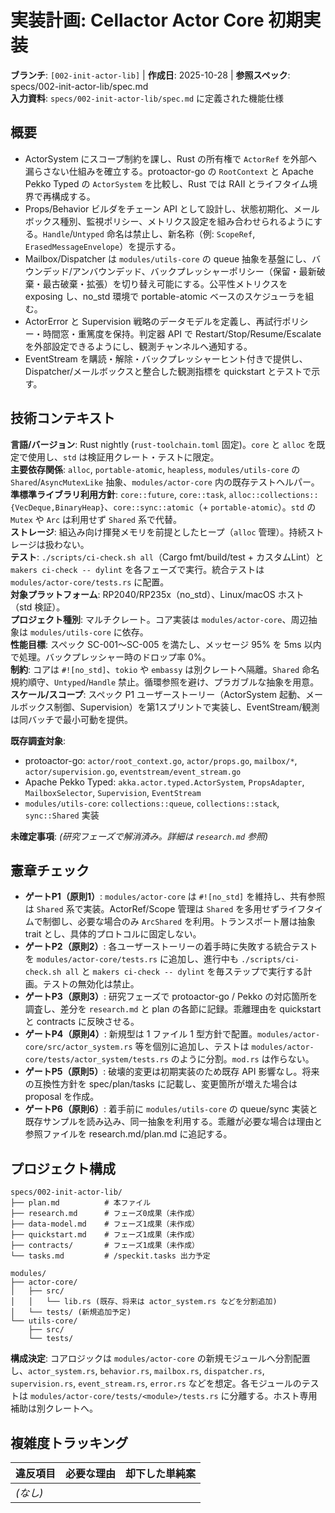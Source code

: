 # 実装計画: Cellactor Actor Core 初期実装

**ブランチ**: `[002-init-actor-lib]` | **作成日**: 2025-10-28 | **参照スペック**: specs/002-init-actor-lib/spec.md  
**入力資料**: `specs/002-init-actor-lib/spec.md` に定義された機能仕様

## 概要

- ActorSystem にスコープ制約を課し、Rust の所有権で `ActorRef` を外部へ漏らさない仕組みを確立する。protoactor-go の `RootContext` と Apache Pekko Typed の `ActorSystem` を比較し、Rust では RAII とライフタイム境界で再構成する。
- Props/Behavior ビルダをチェーン API として設計し、状態初期化、メールボックス種別、監視ポリシー、メトリクス設定を組み合わせられるようにする。`Handle`/`Untyped` 命名は禁止し、新名称（例: `ScopeRef`, `ErasedMessageEnvelope`）を提示する。
- Mailbox/Dispatcher は `modules/utils-core` の queue 抽象を基盤にし、バウンデッド/アンバウンデッド、バックプレッシャーポリシー（保留・最新破棄・最古破棄・拡張）を切り替え可能にする。公平性メトリクスを exposing し、no_std 環境で portable-atomic ベースのスケジューラを組む。
- ActorError と Supervision 戦略のデータモデルを定義し、再試行ポリシー・時間窓・重篤度を保持。判定器 API で Restart/Stop/Resume/Escalate を外部設定できるようにし、観測チャンネルへ通知する。
- EventStream を購読・解除・バックプレッシャーヒント付きで提供し、Dispatcher/メールボックスと整合した観測指標を quickstart とテストで示す。

## 技術コンテキスト

**言語/バージョン**: Rust nightly (`rust-toolchain.toml` 固定)。`core` と `alloc` を既定で使用し、`std` は検証用クレート・テストに限定。  
**主要依存関係**: `alloc`, `portable-atomic`, `heapless`, `modules/utils-core` の `Shared`/`AsyncMutexLike` 抽象、`modules/actor-core` 内の既存テストヘルパー。  
**準標準ライブラリ利用方針**: `core::future`, `core::task`, `alloc::collections::{VecDeque,BinaryHeap}`、`core::sync::atomic`（+ `portable-atomic`）。`std` の `Mutex` や `Arc` は利用せず `Shared` 系で代替。  
**ストレージ**: 組込み向け揮発メモリを前提としたヒープ（`alloc` 管理）。持続ストレージは扱わない。  
**テスト**: `./scripts/ci-check.sh all`（Cargo fmt/build/test + カスタムLint）と `makers ci-check -- dylint` を各フェーズで実行。統合テストは `modules/actor-core/tests.rs` に配置。  
**対象プラットフォーム**: RP2040/RP235x（no_std）、Linux/macOS ホスト（std 検証）。  
**プロジェクト種別**: マルチクレート。コア実装は `modules/actor-core`、周辺抽象は `modules/utils-core` に依存。  
**性能目標**: スペック SC-001〜SC-005 を満たし、メッセージ 95% を 5ms 以内で処理。バックプレッシャー時のドロップ率 0%。  
**制約**: コアは `#![no_std]`、`tokio` や `embassy` は別クレートへ隔離。`Shared` 命名規約順守、`Untyped`/`Handle` 禁止。循環参照を避け、プラガブルな抽象を用意。  
**スケール/スコープ**: スペック P1 ユーザーストーリー（ActorSystem 起動、メールボックス制御、Supervision）を第1スプリントで実装し、EventStream/観測は同バッチで最小可動を提供。

**既存調査対象**:  
- protoactor-go: `actor/root_context.go`, `actor/props.go`, `mailbox/*`, `actor/supervision.go`, `eventstream/event_stream.go`
- Apache Pekko Typed: `akka.actor.typed.ActorSystem`, `PropsAdapter`, `MailboxSelector`, `Supervision`, `EventStream`
- `modules/utils-core`: `collections::queue`, `collections::stack`, `sync::Shared` 実装

**未確定事項**: *(研究フェーズで解消済み。詳細は `research.md` 参照)*

## 憲章チェック

- **ゲートP1（原則1）**: `modules/actor-core` は `#![no_std]` を維持し、共有参照は `Shared` 系で実装。ActorRef/Scope 管理は `Shared` を多用せずライフタイムで制御し、必要な場合のみ `ArcShared` を利用。トランスポート層は抽象 trait とし、具体的プロトコルに固定しない。  
- **ゲートP2（原則2）**: 各ユーザーストーリーの着手時に失敗する統合テストを `modules/actor-core/tests.rs` に追加し、進行中も `./scripts/ci-check.sh all` と `makers ci-check -- dylint` を毎ステップで実行する計画。テストの無効化は禁止。  
- **ゲートP3（原則3）**: 研究フェーズで protoactor-go / Pekko の対応箇所を調査し、差分を `research.md` と plan の各節に記録。乖離理由を quickstart と contracts に反映させる。  
- **ゲートP4（原則4）**: 新規型は 1 ファイル 1 型方針で配置。`modules/actor-core/src/actor_system.rs` 等を個別に追加し、テストは `modules/actor-core/tests/actor_system/tests.rs` のように分割。`mod.rs` は作らない。  
- **ゲートP5（原則5）**: 破壊的変更は初期実装のため既存 API 影響なし。将来の互換性方針を spec/plan/tasks に記載し、変更箇所が増えた場合は proposal を作成。  
- **ゲートP6（原則6）**: 着手前に `modules/utils-core` の queue/sync 実装と既存サンプルを読み込み、同一抽象を利用する。乖離が必要な場合は理由と参照ファイルを research.md/plan.md に追記する。

## プロジェクト構成

```text
specs/002-init-actor-lib/
├── plan.md          # 本ファイル
├── research.md      # フェーズ0成果（未作成）
├── data-model.md    # フェーズ1成果（未作成）
├── quickstart.md    # フェーズ1成果（未作成）
├── contracts/       # フェーズ1成果（未作成）
└── tasks.md         # /speckit.tasks 出力予定
```

```text
modules/
├── actor-core/
│   ├── src/
│   │   └── lib.rs (既存、将来は actor_system.rs などを分割追加)
│   └── tests/ (新規追加予定)
└── utils-core/
    ├── src/
    └── tests/
```

**構成決定**: コアロジックは `modules/actor-core` の新規モジュールへ分割配置し、`actor_system.rs`, `behavior.rs`, `mailbox.rs`, `dispatcher.rs`, `supervision.rs`, `event_stream.rs`, `error.rs` などを想定。各モジュールのテストは `modules/actor-core/tests/<module>/tests.rs` に分離する。ホスト専用補助は別クレートへ。

## 複雑度トラッキング

| 違反項目 | 必要な理由 | 却下した単純案 |
|----------|------------|----------------|
| *(なし)* |            |                |
